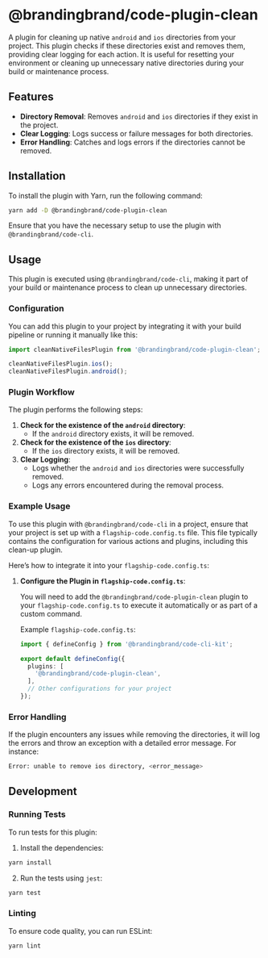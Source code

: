 # @brandingbrand/code-plugin-clean
A plugin for cleaning up native `android` and `ios` directories from your project. This plugin checks if these directories exist and removes them, providing clear logging for each action. It is useful for resetting your environment or cleaning up unnecessary native directories during your build or maintenance process.

## Features

- **Directory Removal**: Removes `android` and `ios` directories if they exist in the project.
- **Clear Logging**: Logs success or failure messages for both directories.
- **Error Handling**: Catches and logs errors if the directories cannot be removed.

## Installation

To install the plugin with Yarn, run the following command:

```bash
yarn add -D @brandingbrand/code-plugin-clean
```

Ensure that you have the necessary setup to use the plugin with `@brandingbrand/code-cli`.

## Usage

This plugin is executed using `@brandingbrand/code-cli`, making it part of your build or maintenance process to clean up unnecessary directories.

### Configuration

You can add this plugin to your project by integrating it with your build pipeline or running it manually like this:

```ts
import cleanNativeFilesPlugin from '@brandingbrand/code-plugin-clean';

cleanNativeFilesPlugin.ios();
cleanNativeFilesPlugin.android();
```

### Plugin Workflow

The plugin performs the following steps:

1. **Check for the existence of the `android` directory**:
   - If the `android` directory exists, it will be removed.
2. **Check for the existence of the `ios` directory**:
   - If the `ios` directory exists, it will be removed.
3. **Clear Logging**:
   - Logs whether the `android` and `ios` directories were successfully removed.
   - Logs any errors encountered during the removal process.

### Example Usage

To use this plugin with `@brandingbrand/code-cli` in a project, ensure that your project is set up with a `flagship-code.config.ts` file. This file typically contains the configuration for various actions and plugins, including this clean-up plugin.

Here’s how to integrate it into your `flagship-code.config.ts`:

1. **Configure the Plugin in `flagship-code.config.ts`**:

   You will need to add the `@brandingbrand/code-plugin-clean` plugin to your `flagship-code.config.ts` to execute it automatically or as part of a custom command.

   Example `flagship-code.config.ts`:

   ```ts
   import { defineConfig } from '@brandingbrand/code-cli-kit';

   export default defineConfig({
     plugins: [
       '@brandingbrand/code-plugin-clean',
     ],
     // Other configurations for your project
   });
   ```

### Error Handling

If the plugin encounters any issues while removing the directories, it will log the errors and throw an exception with a detailed error message. For instance:

```bash
Error: unable to remove ios directory, <error_message>
```

## Development

### Running Tests

To run tests for this plugin:

1. Install the dependencies:

```bash
yarn install
```

2. Run the tests using `jest`:

```bash
yarn test
```

### Linting

To ensure code quality, you can run ESLint:

```bash
yarn lint
```
